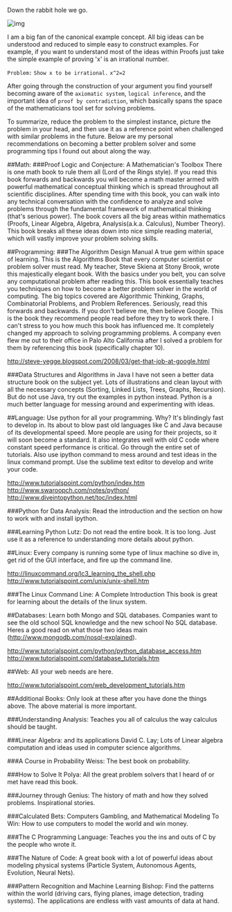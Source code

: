 Down the rabbit hole we go.

![img](http://www.clker.com/cliparts/5/6/d/e/11954409301979070935ryanlerch_The_White_Rabbit.svg.hi.png)

I am a big fan of the canonical example concept. All big ideas can be understood and reduced to simple easy to construct examples. For example, if you want to understand most of the ideas within Proofs just take the simple example of proving 'x' is an irrational number.

`Problem:`
`Show x to be irrational.`
`x^2=2` 

After going through the construction of your argument you find yourself becoming aware of the `axiomatic system`, `logical inference`, and the important idea of `proof by contradiction`, which basically spans the space of the mathematicians tool set for solving problems. 

 To summarize, reduce the problem to the simplest instance, picture the problem in your head, and then use it as a reference point when challenged with similar problems in the future. Below are my personal recommendations on becoming a better problem solver and some programming tips I found out about along the way.


##Math:
###Proof Logic and Conjecture: A Mathematician's Toolbox
There is one math book to rule them all (Lord of the Rings style). If you read this book forwards and backwards you will become a math master armed with powerful mathematical conceptual thinking which is spread throughout all scientific disciplines. After spending time with this book, you can walk into any technical conversation with the confidence to analyze and solve problems through the fundamental framework of mathematical thinking (that's serious power). The book covers all the big areas within mathematics (Proofs, Linear Algebra, Algebra, Analysis(a.k.a. Calculus), Number Theory). This book breaks all these ideas down into nice simple reading material, which will vastly improve your problem solving skills.


##Programming:
###The Algorithm Design Manual
A true gem within space of learning. This is the Algorithms Book that every computer scientist or problem solver must read. My teacher, Steve Skiena at Stony Brook, wrote this majestically elegant book. With the basics under you belt, you can solve  any computational problem after reading this. This book essentially teaches you techniques on how to become a better problem solver in the world of computing. The big topics covered are Algorithmic Thinking, Graphs, Combinatorial Problems, and Problem References. Seriously, read this forwards and backwards. If you don't believe me, then believe Google. This is the book they recommend people read before they try to work there. I can't stress to you how much this book has influenced me. It completely changed my approach to solving programming problems. A company even flew me out to their office in Palo Alto California after I solved a problem for them by referencing this book (specifically chapter 10).

http://steve-yegge.blogspot.com/2008/03/get-that-job-at-google.html


###Data Structures and Algorithms in Java
I have not seen a better data structure book on the subject yet. Lots of illustrations and clean layout with all the necessary concepts (Sorting, Linked Lists, Trees, Graphs, Recursion). But do not use Java, try out the examples in python instead. Python is a much better language for messing around and experimenting with ideas.


##Language:
Use python for all your programming. Why? It's blindingly fast to develop in. Its about to blow past old languages like C and Java because of its developmental speed. More people are using for their projects, so it will soon become a standard. It also integrates well with old C code where constant speed performance is critical. Go through the entire set of tutorials. Also use ipython command to mess around and test ideas in the linux command prompt. Use the sublime text editor to develop and write your code.

http://www.tutorialspoint.com/python/index.htm
http://www.swaroopch.com/notes/python/
http://www.diveintopython.net/toc/index.html


###Python for Data Analysis:
Read the introduction and the section on how to work with and install ipython.


###Learning Python Lutz:
Do not read the entire book. It is too long. Just use it as a reference to understanding more details about python.


##Linux:
Every company is running some type of linux machine so dive in, get rid of the GUI interface, and fire up the command line.

http://linuxcommand.org/lc3_learning_the_shell.php
http://www.tutorialspoint.com/unix/unix-shell.htm

###The Linux Command Line: A Complete Introduction
This book is great for learning about the details of the linux system.


##Databases:
Learn both Mongo and SQL databases. Companies want to see the old school SQL knowledge and the new school No SQL database. Heres a good read on what those two ideas main (http://www.mongodb.com/nosql-explained).

http://www.tutorialspoint.com/python/python_database_access.htm
http://www.tutorialspoint.com/database_tutorials.htm


##Web:
All your web needs are here.

http://www.tutorialspoint.com/web_development_tutorials.htm


##Additional Books:
Only look at these after you have done the things above. The above material is more important.


###Understanding Analysis:
Teaches you all of calculus the way calculus should be taught.


###Linear Algebra: and its applications David C. Lay;
Lots of Linear algebra computation and ideas used in computer science algorithms.


###A Course in Probability Weiss:
The best book on probability.


###How to Solve It Polya:
All the great problem solvers that I heard of or met have read this book.


###Journey through Genius:
The history of math and how they solved problems. Inspirational stories.


###Calculated Bets: Computers Gambling, and Mathematical Modeling To Win:
How to use computers to model the world and win money.


###The C Programming Language:
Teaches you the ins and outs of C by the people who wrote it.


###The Nature of Code:
A great book with a lot of powerful ideas about modeling physical systems (Particle System, Autonomous Agents, Evolution, Neural Nets).


###Pattern Recognition and Machine Learning Bishop:
Find the patterns within the world (driving cars, flying planes, image detection, trading systems). The applications are endless with vast amounts of data at hand.